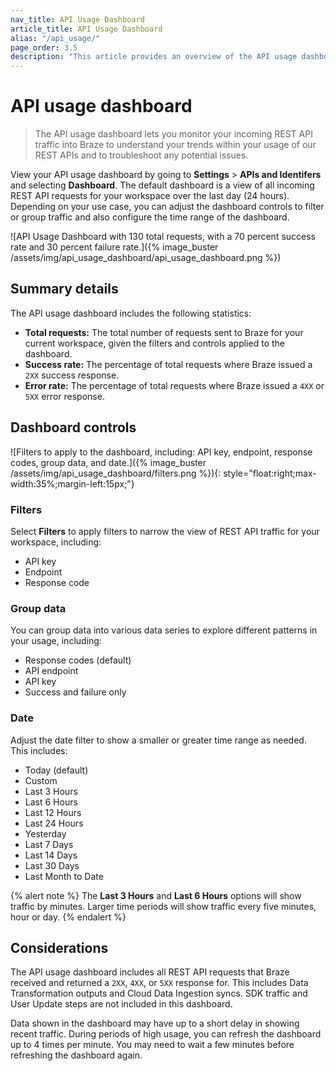 ```yaml
---
nav_title: API Usage Dashboard
article_title: API Usage Dashboard
alias: "/api_usage/"
page_order: 3.5
description: "This article provides an overview of the API usage dashboard."
---
```


# API usage dashboard

> The API usage dashboard lets you monitor your incoming REST API traffic into Braze to understand your trends within your usage of our REST APIs and to troubleshoot any potential issues.

View your API usage dashboard by going to **Settings** > **APIs and Identifers** and selecting **Dashboard**. The default dashboard is a view of all incoming REST API requests for your workspace over the last day (24 hours). Depending on your use case, you can adjust the dashboard controls to filter or group traffic and also configure the time range of the dashboard.

![API Usage Dashboard with 130 total requests, with a 70 percent success rate and 30 percent failure rate.]({% image_buster /assets/img/api_usage_dashboard/api_usage_dashboard.png %})

## Summary details

The API usage dashboard includes the following statistics:

- **Total requests:** The total number of requests sent to Braze for your current workspace, given the filters and controls applied to the dashboard.
- **Success rate:** The percentage of total requests where Braze issued a `2XX` success response.
- **Error rate:** The percentage of total requests where Braze issued a `4XX` or `5XX` error response.

## Dashboard controls

![Filters to apply to the dashboard, including: API key, endpoint, response codes, group data, and date.]({% image_buster /assets/img/api_usage_dashboard/filters.png %}){: style="float:right;max-width:35%;margin-left:15px;"}

### Filters

Select **Filters** to apply filters to narrow the view of REST API traffic for your workspace, including:

- API key
- Endpoint
- Response code

### Group data

You can group data into various data series to explore different patterns in your usage, including:

- Response codes (default)
- API endpoint
- API key
- Success and failure only

### Date

Adjust the date filter to show a smaller or greater time range as needed. This includes:

- Today (default)
- Custom
- Last 3 Hours
- Last 6 Hours
- Last 12 Hours
- Last 24 Hours
- Yesterday
- Last 7 Days
- Last 14 Days
- Last 30 Days
- Last Month to Date

{% alert note %}
The **Last 3 Hours** and **Last 6 Hours** options will show traffic by minutes. Larger time periods will show traffic every five minutes, hour or day.
{% endalert %}

## Considerations

The API usage dashboard includes all REST API requests that Braze received and returned a `2XX`, `4XX`, or `5XX` response for. This includes Data Transformation outputs and Cloud Data Ingestion syncs. SDK traffic and User Update steps are not included in this dashboard.

Data shown in the dashboard may have up to a short delay in showing recent traffic. During periods of high usage, you can refresh the dashboard up to 4 times per minute. You may need to wait a few minutes before refreshing the dashboard again.
